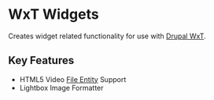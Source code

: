 WxT Widgets
===========
Creates widget related functionality for use with [Drupal WxT][drupalwxt].

Key Features
------------

* HTML5 Video [File Entity][file_entity] Support
* Lightbox Image Formatter


<!-- Links Referenced -->

[file_entity]:             http://www.drupal.org/project/file_entity
[drupalwxt]:               http://www.drupal.org/project/wetkit
